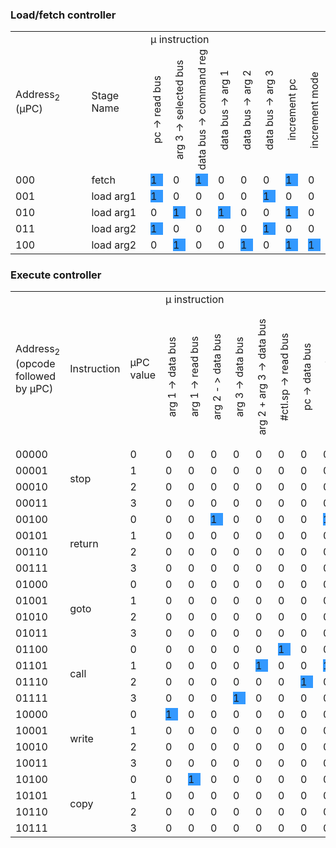 <style>
.rotate {
  writing-mode: vertical-rl;
  text-orientation: mixed;
  transform: rotate(180deg);
}

.one {
  background: #3399FF;
}
</style>

### Load/fetch controller
<table>
  <tr>
    <td rowspan="2">Address<sub>2</sub> (&micro;PC)</td>
    <td rowspan="2">Stage Name</td>
    <td colspan="8">&micro; instruction</td>
  </tr>
  <tr>
    <td><div class="rotate">pc -> read bus</div></td>
    <td><div class="rotate">arg 3 -> selected bus</div></td>
    <td><div class="rotate">data bus -> command reg</div></td>
    <td><div class="rotate">data bus -> arg 1</div></td>
    <td><div class="rotate">data bus -> arg 2</div></td>
    <td><div class="rotate">data bus -> arg 3</div></td>
    <td><div class="rotate">increment pc</div></td>
    <td><div class="rotate">increment mode</div></td>
  </tr>
  <tr>
    <td>000</td>
    <td>fetch</td>
    <td><div class="one">1</div></td>
    <td>0</td>
    <td><div class="one">1</div></td>
    <td>0</td>
    <td>0</td>
    <td>0</td>
    <td><div class="one">1</div></td>
    <td>0</td>
  </tr>
  <tr>
    <td>001</td>
    <td>load arg1</td>
    <td><div class="one">1</div></td>
    <td>0</td>
    <td>0</td>
    <td>0</td>
    <td>0</td>
    <td><div class="one">1</div></td>
    <td>0</td>
    <td>0</td>
  </tr>
  <tr>
    <td>010</td>
    <td>load arg1</td>
    <td>0</td>
    <td><div class="one">1</div></td>
    <td>0</td>
    <td><div class="one">1</div></td>
    <td>0</td>
    <td>0</td>
    <td><div class="one">1</div></td>
    <td>0</td>
  </tr>
  <tr>
    <td>011</td>
    <td>load arg2</td>
    <td><div class="one">1</div></td>
    <td>0</td>
    <td>0</td>
    <td>0</td>
    <td>0</td>
    <td><div class="one">1</div></td>
    <td>0</td>
    <td>0</td>
  </tr>
  <tr>
    <td>100</td>
    <td>load arg2</td>
    <td>0</td>
    <td><div class="one">1</div></td>
    <td>0</td>
    <td>0</td>
    <td><div class="one">1</div></td>
    <td>0</td>
    <td><div class="one">1</div></td>
    <td><div class="one">1</div></td>
  </tr>
  <tr>
  </tr>
</table>

### Execute controller
<table>
  <tr>
    <td rowspan="2">Address<sub>2</sub> (opcode followed by &micro;PC)</td>
    <td rowspan="2">Instruction</td>
    <td rowspan="2">&micro;PC value</td>
    <td colspan="16">&micro; instruction</td>
  </tr>
  <tr>
    <td><div class="rotate">arg 1 -> data bus</div></td>
    <td><div class="rotate">arg 1 -> read bus</div></td>
    <td><div class="rotate">arg 2 - > data bus</div></td>
    <td><div class="rotate">arg 3 -> data bus</div></td>
    <td><div class="rotate">arg 2 + arg 3 -> data bus</div></td>
    <td><div class="rotate">#ctl.sp -> read bus</div></td>
    <td><div class="rotate">pc -> data bus</div></td>
    <td><div class="rotate">#ctl.sp -> write bus</div></td>
    <td><div class="rotate">#stack.0 -> write bus</div></td>
    <td><div class="rotate">#stack.1 -> write bus</div></td>
    <td><div class="rotate">arg 2 -> write bus</div></td>
    <td><div class="rotate">data bus -> arg 3</div></td>
    <td><div class="rotate">arg 1 -> pc [if arg 2 LSB = 0]</div></td>
    <td><div class="rotate">arg 1 -> pc</div></td>
    <td><div class="rotate">stop clock</div></td>
    <td><div class="rotate">increment mode</div></td>
  </tr>
  <tr>
    <td>00000</td>
    <td rowspan="4">stop</td>
    <td>0</td>
    <td>0</td>
    <td>0</td>
    <td>0</td>
    <td>0</td>
    <td>0</td>
    <td>0</td>
    <td>0</td>
    <td>0</td>
    <td>0</td>
    <td>0</td>
    <td>0</td>
    <td>0</td>
    <td>0</td>
    <td>0</td>
    <td><div class="one">1</div></td>
    <td><div class="one">1</div></td>
  </tr>
  <tr>
    <td>00001</td>
    <td>1</td>
    <td>0</td>
    <td>0</td>
    <td>0</td>
    <td>0</td>
    <td>0</td>
    <td>0</td>
    <td>0</td>
    <td>0</td>
    <td>0</td>
    <td>0</td>
    <td>0</td>
    <td>0</td>
    <td>0</td>
    <td>0</td>
    <td>0</td>
    <td>0</td>
  </tr>
  <tr>
    <td>00010</td>
    <td>2</td>
    <td>0</td>
    <td>0</td>
    <td>0</td>
    <td>0</td>
    <td>0</td>
    <td>0</td>
    <td>0</td>
    <td>0</td>
    <td>0</td>
    <td>0</td>
    <td>0</td>
    <td>0</td>
    <td>0</td>
    <td>0</td>
    <td>0</td>
    <td>0</td>
  </tr>
  <tr>
    <td>00011</td>
    <td>3</td>
    <td>0</td>
    <td>0</td>
    <td>0</td>
    <td>0</td>
    <td>0</td>
    <td>0</td>
    <td>0</td>
    <td>0</td>
    <td>0</td>
    <td>0</td>
    <td>0</td>
    <td>0</td>
    <td>0</td>
    <td>0</td>
    <td>0</td>
    <td>0</td>
  </tr>
  <tr>
    <td>00100</td>
    <td rowspan="4">return</td>
    <td>0</td>
    <td>0</td>
    <td>0</td>
    <td><div class="one">1</div></td>
    <td>0</td>
    <td>0</td>
    <td>0</td>
    <td>0</td>
    <td><div class="one">1</div></td>
    <td>0</td>
    <td>0</td>
    <td>0</td>
    <td>0</td>
    <td>0</td>
    <td><div class="one">1</div></td>
    <td>0</td>
    <td><div class="one">1</div></td>
  </tr>
  <tr>
    <td>00101</td>
    <td>1</td>
    <td>0</td>
    <td>0</td>
    <td>0</td>
    <td>0</td>
    <td>0</td>
    <td>0</td>
    <td>0</td>
    <td>0</td>
    <td>0</td>
    <td>0</td>
    <td>0</td>
    <td>0</td>
    <td>0</td>
    <td>0</td>
    <td>0</td>
    <td>0</td>
  </tr>
  <tr>
    <td>00110</td>
    <td>2</td>
    <td>0</td>
    <td>0</td>
    <td>0</td>
    <td>0</td>
    <td>0</td>
    <td>0</td>
    <td>0</td>
    <td>0</td>
    <td>0</td>
    <td>0</td>
    <td>0</td>
    <td>0</td>
    <td>0</td>
    <td>0</td>
    <td>0</td>
    <td>0</td>
  </tr>
  <tr>
    <td>00111</td>
    <td>3</td>
    <td>0</td>
    <td>0</td>
    <td>0</td>
    <td>0</td>
    <td>0</td>
    <td>0</td>
    <td>0</td>
    <td>0</td>
    <td>0</td>
    <td>0</td>
    <td>0</td>
    <td>0</td>
    <td>0</td>
    <td>0</td>
    <td>0</td>
    <td>0</td>
  </tr>
  <tr>
    <td>01000</td>
    <td rowspan="4">goto</td>
    <td>0</td>
    <td>0</td>
    <td>0</td>
    <td>0</td>
    <td>0</td>
    <td>0</td>
    <td>0</td>
    <td>0</td>
    <td>0</td>
    <td>0</td>
    <td>0</td>
    <td>0</td>
    <td>0</td>
    <td><div class="one">1</div></td>
    <td>0</td>
    <td>0</td>
    <td><div class="one">1</div></td>
  </tr>
  <tr>
    <td>01001</td>
    <td>1</td>
    <td>0</td>
    <td>0</td>
    <td>0</td>
    <td>0</td>
    <td>0</td>
    <td>0</td>
    <td>0</td>
    <td>0</td>
    <td>0</td>
    <td>0</td>
    <td>0</td>
    <td>0</td>
    <td>0</td>
    <td>0</td>
    <td>0</td>
    <td>0</td>
  </tr>
  <tr>
    <td>01010</td>
    <td>2</td>
    <td>0</td>
    <td>0</td>
    <td>0</td>
    <td>0</td>
    <td>0</td>
    <td>0</td>
    <td>0</td>
    <td>0</td>
    <td>0</td>
    <td>0</td>
    <td>0</td>
    <td>0</td>
    <td>0</td>
    <td>0</td>
    <td>0</td>
    <td>0</td>
  </tr>
  <tr>
    <td>01011</td>
    <td>3</td>
    <td>0</td>
    <td>0</td>
    <td>0</td>
    <td>0</td>
    <td>0</td>
    <td>0</td>
    <td>0</td>
    <td>0</td>
    <td>0</td>
    <td>0</td>
    <td>0</td>
    <td>0</td>
    <td>0</td>
    <td>0</td>
    <td>0</td>
    <td>0</td>
  </tr>
  <tr>
    <td>01100</td>
    <td rowspan="4">call</td>
    <td>0</td>
    <td>0</td>
    <td>0</td>
    <td>0</td>
    <td>0</td>
    <td>0</td>
    <td><div class="one">1</div></td>
    <td>0</td>
    <td>0</td>
    <td>0</td>
    <td>0</td>
    <td>0</td>
    <td><div class="one">1</div></td>
    <td>0</td>
    <td>0</td>
    <td>0</td>
    <td>0</td>
  </tr>
  <tr>
    <td>01101</td>
    <td>1</td>
    <td>0</td>
    <td>0</td>
    <td>0</td>
    <td>0</td>
    <td><div class="one">1</div></td>
    <td>0</td>
    <td>0</td>
    <td><div class="one">1</div></td>
    <td>0</td>
    <td>0</td>
    <td>0</td>
    <td>0</td>
    <td>0</td>
    <td>0</td>
    <td>0</td>
    <td>0</td>
  </tr>
  <tr>
    <td>01110</td>
    <td>2</td>
    <td>0</td>
    <td>0</td>
    <td>0</td>
    <td>0</td>
    <td>0</td>
    <td>0</td>
    <td><div class="one">1</div></td>
    <td>0</td>
    <td><div class="one">1</div></td>
    <td>0</td>
    <td>0</td>
    <td>0</td>
    <td>0</td>
    <td><div class="one">1</div></td>
    <td>0</td>
    <td>0</td>
  </tr>
  <tr>
    <td>01111</td>
    <td>3</td>
    <td>0</td>
    <td>0</td>
    <td>0</td>
    <td><div class="one">1</div></td>
    <td>0</td>
    <td>0</td>
    <td>0</td>
    <td>0</td>
    <td>0</td>
    <td><div class="one">1</div></td>
    <td>0</td>
    <td>0</td>
    <td>0</td>
    <td>0</td>
    <td>0</td>
    <td><div class="one">1</div></td>
  </tr>
  <tr>
    <td>10000</td>
    <td rowspan="4">write</td>
    <td>0</td>
    <td><div class="one">1</div></td>
    <td>0</td>
    <td>0</td>
    <td>0</td>
    <td>0</td>
    <td>0</td>
    <td>0</td>
    <td>0</td>
    <td>0</td>
    <td>0</td>
    <td><div class="one">1</div></td>
    <td>0</td>
    <td>0</td>
    <td>0</td>
    <td>0</td>
    <td><div class="one">1</div></td>
  </tr>
  <tr>
    <td>10001</td>
    <td>1</td>
    <td>0</td>
    <td>0</td>
    <td>0</td>
    <td>0</td>
    <td>0</td>
    <td>0</td>
    <td>0</td>
    <td>0</td>
    <td>0</td>
    <td>0</td>
    <td>0</td>
    <td>0</td>
    <td>0</td>
    <td>0</td>
    <td>0</td>
    <td>0</td>
  </tr>
  <tr>
    <td>10010</td>
    <td>2</td>
    <td>0</td>
    <td>0</td>
    <td>0</td>
    <td>0</td>
    <td>0</td>
    <td>0</td>
    <td>0</td>
    <td>0</td>
    <td>0</td>
    <td>0</td>
    <td>0</td>
    <td>0</td>
    <td>0</td>
    <td>0</td>
    <td>0</td>
    <td>0</td>
  </tr>
  <tr>
    <td>10011</td>
    <td>3</td>
    <td>0</td>
    <td>0</td>
    <td>0</td>
    <td>0</td>
    <td>0</td>
    <td>0</td>
    <td>0</td>
    <td>0</td>
    <td>0</td>
    <td>0</td>
    <td>0</td>
    <td>0</td>
    <td>0</td>
    <td>0</td>
    <td>0</td>
    <td>0</td>
  </tr>
  <tr>
    <td>10100</td>
    <td rowspan="4">copy</td>
    <td>0</td>
    <td>0</td>
    <td><div class="one">1</div></td>
    <td>0</td>
    <td>0</td>
    <td>0</td>
    <td>0</td>
    <td>0</td>
    <td>0</td>
    <td>0</td>
    <td>0</td>
    <td><div class="one">1</div></td>
    <td>0</td>
    <td>0</td>
    <td>0</td>
    <td>0</td>
    <td><div class="one">1</div></td>
  </tr>
  <tr>
    <td>10101</td>
    <td>1</td>
    <td>0</td>
    <td>0</td>
    <td>0</td>
    <td>0</td>
    <td>0</td>
    <td>0</td>
    <td>0</td>
    <td>0</td>
    <td>0</td>
    <td>0</td>
    <td>0</td>
    <td>0</td>
    <td>0</td>
    <td>0</td>
    <td>0</td>
    <td>0</td>
  </tr>
  <tr>
    <td>10110</td>
    <td>2</td>
    <td>0</td>
    <td>0</td>
    <td>0</td>
    <td>0</td>
    <td>0</td>
    <td>0</td>
    <td>0</td>
    <td>0</td>
    <td>0</td>
    <td>0</td>
    <td>0</td>
    <td>0</td>
    <td>0</td>
    <td>0</td>
    <td>0</td>
    <td>0</td>
  </tr>
  <tr>
    <td>10111</td>
    <td>3</td>
    <td>0</td>
    <td>0</td>
    <td>0</td>
    <td>0</td>
    <td>0</td>
    <td>0</td>
    <td>0</td>
    <td>0</td>
    <td>0</td>
    <td>0</td>
    <td>0</td>
    <td>0</td>
    <td>0</td>
    <td>0</td>
    <td>0</td>
    <td>0</td>
  </tr>
</table>
